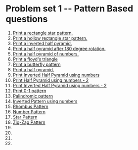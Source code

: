 # Problem set 1 -- Pattern Based questions
<ol>
<li><a href="problem01.cpp">Print a rectangle star pattern.</a></li>
<li><a href="problem02.cpp">Print a hollow rectangle star pattern.</a></li>
<li><a href="problem03.cpp">Print a inverted half pyramid.</a></li>
<li><a href="problem04.cpp">Print a half pyramid after 180 degree rotation.</a></li>
<li><a href="problem05.cpp">Print a half pyramid of numbers.</a></li>
<li><a href="problem06.cpp">Print a floyd's triangle</a></li>
<li><a href="problem07.cpp">Print a butterfly pattern</a></li>
<li><a href="problem08.cpp">Print a half pyramid.</a></li>
<li><a href="problem09.cpp">Print Inverted Half Pyramid using numbers</a></li>
<li><a href="problem10.cpp">Print Half Pyramid using numbers - 2</a></li>
<li><a href="problem11.cpp">Print Inverted Half Pyramid using numbers - 2</a></li>
<li><a href="problem12.cpp">Print 0-1 pattern</a></li>
<li><a href="problem13.cpp">Palindromic pattern</a></li>
<li><a href="problem14.cpp">Inverted Pattern using numbers</a></li>
<li><a href="problem15.cpp">Rhombus Pattern</a></li>
<li><a href="problem16.cpp">Number Pattern</a></li>
<li><a href="problem17.cpp">Star Pattern</a></li>
<li><a href="problem18.cpp">Zig-Zag Pattern</a></li>
<li><a href="problem01.cpp"></a></li>
<li><a href="problem01.cpp"></a></li>
<li><a href="problem01.cpp"></a></li>
<li><a href="problem01.cpp"></a></li>
</ol>